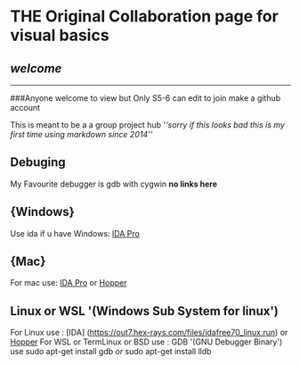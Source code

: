 # THE Original Collaboration page for visual basics
## _welcome_
____________________________________
###Anyone welcome to view but Only S5-6 can edit to join make a github account

This is meant to be a a group project hub '*'*sorry if this looks bad this is my first time using markdown since 2014'*'*

## Debuging
My Favourite debugger is gdb with cygwin **no links here**
## {Windows}
Use ida if u have Windows: [IDA Pro](https://out7.hex-rays.com/files/idafree70_windows.exe)
## {Mac}
For mac use: [IDA Pro](https://out7.hex-rays.com/files/idafree70_mac.zip) or [Hopper](https://www.hopperapp.com/HopperWeb/download_last.php)
## Linux or WSL '(Windows Sub System for linux')
For Linux use  : [IDA] (https://out7.hex-rays.com/files/idafree70_linux.run) or [Hopper](https://www.hopperapp.com/download.html?)
For WSL or TermLinux or BSD use : GDB '(GNU Debugger Binary') use sudo apt-get install gdb *or* sudo apt-get install lldb
